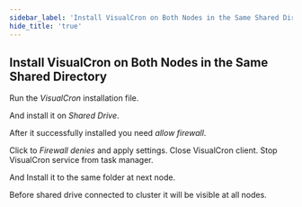 ```yaml
---
sidebar_label: 'Install VisualCron on Both Nodes in the Same Shared Directory'
hide_title: 'true'
---
```


## Install VisualCron on Both Nodes in the Same Shared Directory

Run the *VisualCron* installation file.

And install it on *Shared Drive*.

After it successfully installed you need *allow firewall*.

Click to *Firewall denies* and apply settings. Close VisualCron client.
Stop VisualCron service from task manager.
 
And Install it to the same folder at next node.

Before shared drive connected to cluster it will be visible at all nodes.
